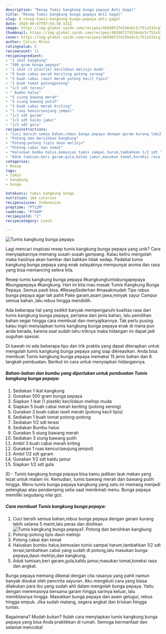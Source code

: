 ```yaml
---
description: "Resep Tumis kangkung bunga pepaya Anti Gagal"
title: "Resep Tumis kangkung bunga pepaya Anti Gagal"
slug: 8-resep-tumis-kangkung-bunga-pepaya-anti-gagal
date: 2020-08-07T07:54:50.531Z
image: https://img-global.cpcdn.com/recipes/4b508f274156ebc5/751x532cq70/tumis-kangkung-bunga-pepaya-foto-resep-utama.jpg
thumbnail: https://img-global.cpcdn.com/recipes/4b508f274156ebc5/751x532cq70/tumis-kangkung-bunga-pepaya-foto-resep-utama.jpg
cover: https://img-global.cpcdn.com/recipes/4b508f274156ebc5/751x532cq70/tumis-kangkung-bunga-pepaya-foto-resep-utama.jpg
author: Calvin Miles
ratingvalue: 5
reviewcount: 11
recipeingredient:
- "1 ikat kangkung"
- "500 gram bunga pepaya"
- "1 ikat (1 plastik) kecildaun melinjo muda"
- "5 buah cabai merah keriting potong serong"
- "3 buah cabai rawit merah potong kecil tipis"
- "1 buah tomat potongpotong"
- "1/2 sdt terasi"
- " Bumbu halus"
- "5 siung bawang merah"
- "3 siung bawang putih"
- "3 buah cabai merah kriting"
- "1 ruas kencurseujung jempol"
- "1/2 sdt garam"
- "1/2 sdt kaldu jamur"
- "1/2 sdt gula"
recipeinstructions:
- "Cuci bersih semua bahan,rebus bunga pepaya dengan garam kurang lebih selama 5 menit,lalu peras dan disihkan"
- "Potong dan bersihkan kangkung"
- "Potong-potong tipis daun melinjo"
- "Potong cabai dan tomat"
- "Haluskan bumbu halus,kemusian tumis sampai harum,tambahkan 1/2 sdt terasi,tambahkan cabai yang sudah di potong,lalu masukan bunga pepaya,daun melinjo,dan kangkung."
- "Aduk tumisan,beri garam,gula,kaldu jamur,masukan tomat,koreksi rasa dan angkat."
categories:
- Resep
tags:
- tumis
- kangkung
- bunga

katakunci: tumis kangkung bunga 
nutrition: 164 calories
recipecuisine: Indonesian
preptime: "PT12M"
cooktime: "PT48M"
recipeyield: "2"
recipecategory: Lunch

---
```



![Tumis kangkung bunga pepaya](https://img-global.cpcdn.com/recipes/4b508f274156ebc5/751x532cq70/tumis-kangkung-bunga-pepaya-foto-resep-utama.jpg)

Lagi mencari inspirasi resep tumis kangkung bunga pepaya yang unik? Cara menyiapkannya memang susah-susah gampang. Kalau keliru mengolah maka hasilnya akan hambar dan bahkan tidak sedap. Padahal tumis kangkung bunga pepaya yang enak selayaknya mempunyai aroma dan rasa yang bisa memancing selera kita.

Resep tumis kangkung bunga pepaya #kangkungtumisbungapepaya #bungapepaya #kangkung. Hari ini kita mau masak Tumis Kangkung Bunga Pepaya. Semua pasti bisa. #ResepSederhan #masakmudah Tips rebus bunga pepaya agar tak pahit Pake garam,asam jawa,minyak sayur Campur semua bahan ,lalu rebus hingga mendidih.

Ada beberapa hal yang sedikit banyak mempengaruhi kualitas rasa dari tumis kangkung bunga pepaya, pertama dari jenis bahan, lalu pemilihan bahan segar hingga cara membuat dan menyajikannya. Tak perlu pusing kalau ingin menyiapkan tumis kangkung bunga pepaya enak di mana pun anda berada, karena asal sudah tahu triknya maka hidangan ini dapat jadi suguhan spesial.


Di bawah ini ada beberapa tips dan trik praktis yang dapat diterapkan untuk mengolah tumis kangkung bunga pepaya yang siap dikreasikan. Anda bisa membuat Tumis kangkung bunga pepaya memakai 15 jenis bahan dan 6 langkah pembuatan. Berikut ini cara untuk menyiapkan hidangannya.

<!--inarticleads1-->

##### Bahan-bahan dan bumbu yang diperlukan untuk pembuatan Tumis kangkung bunga pepaya:

1. Sediakan 1 ikat kangkung
1. Gunakan 500 gram bunga pepaya
1. Siapkan 1 ikat (1 plastik) kecil)daun melinjo muda
1. Siapkan 5 buah cabai merah keriting (potong serong)
1. Gunakan 3 buah cabai rawit merah (potong kecil tipis)
1. Sediakan 1 buah tomat potong-potong
1. Sediakan 1/2 sdt terasi
1. Sediakan  Bumbu halus
1. Gunakan 5 siung bawang merah
1. Sediakan 3 siung bawang putih
1. Ambil 3 buah cabai merah kriting
1. Gunakan 1 ruas kencur(seujung jempol)
1. Ambil 1/2 sdt garam
1. Gunakan 1/2 sdt kaldu jamur
1. Siapkan 1/2 sdt gula


ID - Tumis kangkung bunga pepaya bisa kamu jadikan lauk makan yang lezat untuk malam ini. Kemudian, tumis bawang merah dan bawang putih hingga. Menu tumis bunga pepaya kangkung yang satu ini memang menjadi pelengkap atau pendamping setia saat menikmati menu. Bunga pepaya memiliki segudang nilai gizi. 

<!--inarticleads2-->

##### Cara membuat Tumis kangkung bunga pepaya:

1. Cuci bersih semua bahan,rebus bunga pepaya dengan garam kurang lebih selama 5 menit,lalu peras dan disihkan
<img src="//assets-global.cpcdn.com/assets/icons/button_play-2c75c40dde080a61004c1f40b05d8f140eaff45d7e9e6481dc71c63d2e7c4909.png" alt="Tumis kangkung bunga pepaya">1. Potong dan bersihkan kangkung
1. Potong-potong tipis daun melinjo
1. Potong cabai dan tomat
1. Haluskan bumbu halus,kemusian tumis sampai harum,tambahkan 1/2 sdt terasi,tambahkan cabai yang sudah di potong,lalu masukan bunga pepaya,daun melinjo,dan kangkung.
1. Aduk tumisan,beri garam,gula,kaldu jamur,masukan tomat,koreksi rasa dan angkat.


Bunga pepaya memang dikenal dengan cita rasanya yang pahit namun banyak disukai oleh pencinta sayuran. Aku mengikuti cara yang biasa dilakukan para ibu yang sudah ahli dalam mengolah bunga pepaya. Yaitu dengan meremasnya bersama garam hingga sarinya keluar, lalu membilasnya hingga. Masukkan bunga pepaya dan asam gelugur, rebus hingga empuk. Jika sudah matang, segera angkat dan tiriskan hingga tuntas. 

Bagaimana? Mudah bukan? Itulah cara menyiapkan tumis kangkung bunga pepaya yang bisa Anda praktikkan di rumah. Semoga bermanfaat dan selamat mencoba!
